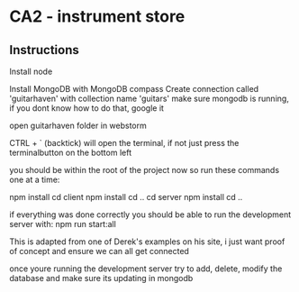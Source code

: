 # CA2 - instrument store

## Instructions

Install node

Install MongoDB with MongoDB compass
Create connection called 'guitarhaven' with collection name 'guitars'
make sure mongodb is running, if you dont know how to do that, google it

open guitarhaven folder in webstorm

CTRL + ` (backtick) will open the terminal, if not just press the terminalbutton on the bottom left

you should be within the root of the project now so run these commands one at a time:

npm install
cd client
npm install
cd ..
cd server
npm install
cd ..

if everything was done correctly you should be able to run the development server with:
npm run start:all

This is adapted from one of Derek's examples on his site, i just want proof of concept and ensure we can all get connected

once youre running the development server try to add, delete, modify the database and make sure its updating in mongodb